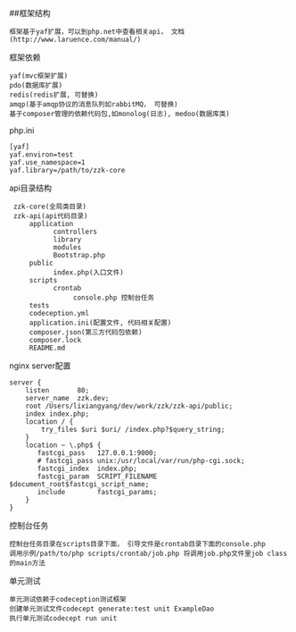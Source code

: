 ##框架结构

    框架基于yaf扩展，可以到php.net中查看相关api， 文档(http://www.laruence.com/manual/)

框架依赖

    yaf(mvc框架扩展)
    pdo(数据库扩展)
    redis(redis扩展, 可替换)
    amqp(基于amqp协议的消息队列如rabbitMQ， 可替换)
    基于composer管理的依赖代码包,如monolog(日志), medoo(数据库类)

php.ini

    [yaf]
    yaf.environ=test
    yaf.use_namespace=1
    yaf.library=/path/to/zzk-core

api目录结构

     zzk-core(全局类目录)
     zzk-api(api代码目录)
         application
               controllers
               library
               modules
               Bootstrap.php
         public
               index.php(入口文件)
         scripts
               crontab
                    console.php 控制台任务
         tests
         codeception.yml
         application.ini(配置文件, 代码相关配置)
         composer.json(第三方代码包依赖)
         composer.lock
         README.md

nginx server配置

    server {
        listen       80;
        server_name  zzk.dev;
        root /Users/lixiangyang/dev/work/zzk/zzk-api/public;
        index index.php;
        location / {
            try_files $uri $uri/ /index.php?$query_string;
        }
        location ~ \.php$ {
           fastcgi_pass   127.0.0.1:9000;
           # fastcgi_pass unix:/usr/local/var/run/php-cgi.sock;
           fastcgi_index  index.php;
           fastcgi_param  SCRIPT_FILENAME  $document_root$fastcgi_script_name;
           include        fastcgi_params;
        }
    }

控制台任务

    控制台任务目录在scripts目录下面， 引导文件是crontab目录下面的console.php
    调用示例/path/to/php scripts/crontab/job.php 将调用job.php文件里job class的main方法

单元测试

    单元测试依赖于codeception测试框架
    创建单元测试文件codecept generate:test unit ExampleDao
    执行单元测试codecept run unit
